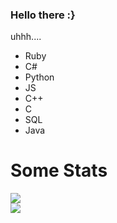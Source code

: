 ### Hello there :}

uhhh....
- Ruby
- C#
- Python
- JS
- C++
- C
- SQL
- Java

# Some Stats

<a href="https://github.com/404kuso/404kuso/">
   <img src="https://github-readme-stats.vercel.app/api?username=404kuso&hide=prs&hide_border=true&count_private=true&theme=blueberry&show_icons=true">
<br>
<a href="https://github.com/404kuso/404kuso/">
   <img src="https://github-readme-stats.vercel.app/api/top-langs/?username=404kuso&theme=blueberry&hide_border=true&count_private=true&">
   
   
<!--
**404kuso/404kuso** is a ✨ _special_ ✨ repository because its `README.md` (this file) appears on your GitHub profile.
